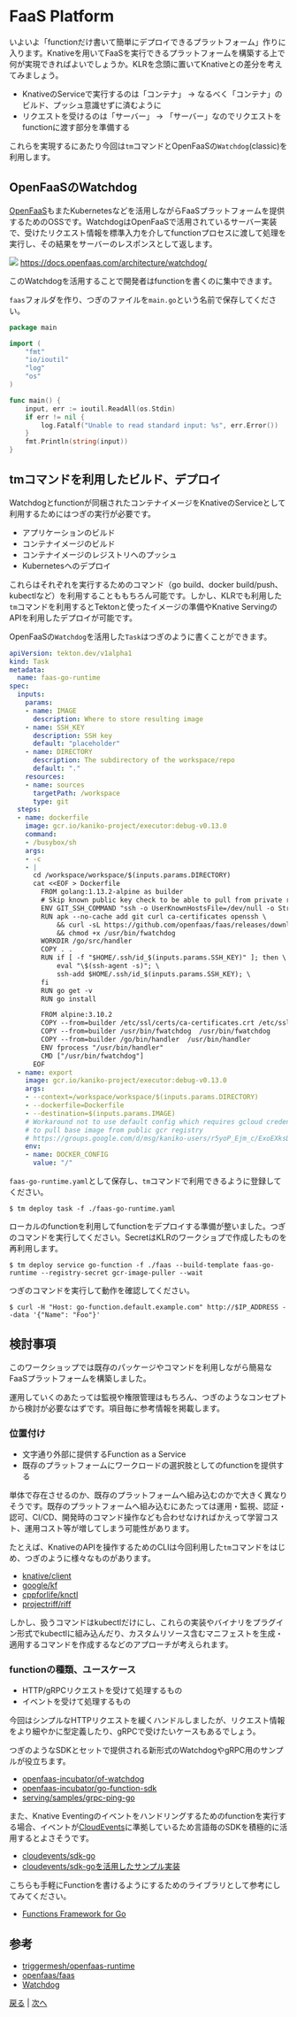 # FaaS Platform

いよいよ「functionだけ書いて簡単にデプロイできるプラットフォーム」作りに入ります。Knativeを用いてFaaSを実行できるプラットフォームを構築する上で何が実現できればよいでしょうか。KLRを念頭に置いてKnativeとの差分を考えてみましょう。

* KnativeのServiceで実行するのは「コンテナ」 -> なるべく「コンテナ」のビルド、プッシュ意識せずに済むように
* リクエストを受けるのは「サーバー」 -> 「サーバー」なのでリクエストをfunctionに渡す部分を準備する

これらを実現するにあたり今回は`tm`コマンドとOpenFaaSの`Watchdog`(classic)を利用します。

## OpenFaaSのWatchdog

[OpenFaaS](https://github.com/openfaas/faas)もまたKubernetesなどを活用しながらFaaSプラットフォームを提供するためのOSSです。WatchdogはOpenFaaSで活用されているサーバー実装で、受けたリクエスト情報を標準入力を介してfunctionプロセスに渡して処理を実行し、その結果をサーバーのレスポンスとして返します。

![](./images/watchdog.jpeg)
https://docs.openfaas.com/architecture/watchdog/

このWatchdogを活用することで開発者はfunctionを書くのに集中できます。

`faas`フォルダを作り、つぎのファイルを`main.go`という名前で保存してください。

```go
package main

import (
    "fmt"
    "io/ioutil"
    "log"
    "os"
)

func main() {
    input, err := ioutil.ReadAll(os.Stdin)
    if err != nil {
        log.Fatalf("Unable to read standard input: %s", err.Error())
    }
    fmt.Println(string(input))
}
```

## tmコマンドを利用したビルド、デプロイ

Watchdogとfunctionが同梱されたコンテナイメージをKnativeのServiceとして利用するためにはつぎの実行が必要です。

* アプリケーションのビルド
* コンテナイメージのビルド
* コンテナイメージのレジストリへのプッシュ
* Kubernetesへのデプロイ

これらはそれぞれを実行するためのコマンド（go build、docker build/push、kubectlなど）を利用することももちろん可能です。しかし、KLRでも利用した`tm`コマンドを利用するとTektonと使ったイメージの準備やKnative ServingのAPIを利用したデプロイが可能です。

OpenFaaSの`Watchdog`を活用した`Task`はつぎのように書くことができます。

```yaml
apiVersion: tekton.dev/v1alpha1
kind: Task
metadata:
  name: faas-go-runtime
spec:
  inputs:
    params:
    - name: IMAGE
      description: Where to store resulting image
    - name: SSH_KEY
      description: SSH key
      default: "placeholder"
    - name: DIRECTORY
      description: The subdirectory of the workspace/repo
      default: "."
    resources:
    - name: sources
      targetPath: /workspace
      type: git
  steps:
  - name: dockerfile
    image: gcr.io/kaniko-project/executor:debug-v0.13.0
    command:
    - /busybox/sh
    args:
    - -c
    - |
      cd /workspace/workspace/$(inputs.params.DIRECTORY)
      cat <<EOF > Dockerfile
        FROM golang:1.13.2-alpine as builder
        # Skip known public key check to be able to pull from private repositories
        ENV GIT_SSH_COMMAND "ssh -o UserKnownHostsFile=/dev/null -o StrictHostKeyChecking=no"
        RUN apk --no-cache add git curl ca-certificates openssh \
            && curl -sL https://github.com/openfaas/faas/releases/download/0.9.6/fwatchdog > /usr/bin/fwatchdog \
            && chmod +x /usr/bin/fwatchdog
        WORKDIR /go/src/handler
        COPY . .
        RUN if [ -f "$HOME/.ssh/id_$(inputs.params.SSH_KEY)" ]; then \
            eval "\$(ssh-agent -s)"; \
            ssh-add $HOME/.ssh/id_$(inputs.params.SSH_KEY); \
        fi
        RUN go get -v
        RUN go install

        FROM alpine:3.10.2
        COPY --from=builder /etc/ssl/certs/ca-certificates.crt /etc/ssl/certs/
        COPY --from=builder /usr/bin/fwatchdog  /usr/bin/fwatchdog
        COPY --from=builder /go/bin/handler  /usr/bin/handler
        ENV fprocess "/usr/bin/handler"
        CMD ["/usr/bin/fwatchdog"]
      EOF
  - name: export
    image: gcr.io/kaniko-project/executor:debug-v0.13.0
    args:
    - --context=/workspace/workspace/$(inputs.params.DIRECTORY)
    - --dockerfile=Dockerfile
    - --destination=$(inputs.params.IMAGE)
    # Workaround not to use default config which requires gcloud credentials
    # to pull base image from public gcr registry
    # https://groups.google.com/d/msg/kaniko-users/r5yoP_Ejm_c/ExoEXksDBAAJ
    env:
    - name: DOCKER_CONFIG
      value: "/"
```

`faas-go-runtime.yaml`として保存し、`tm`コマンドで利用できるように登録してください。

```shell
$ tm deploy task -f ./faas-go-runtime.yaml
```

ローカルのfunctionを利用してfunctionをデプロイする準備が整いました。つぎのコマンドを実行してください。SecretはKLRのワークショプで作成したものを再利用します。

```shell
$ tm deploy service go-function -f ./faas --build-template faas-go-runtime --registry-secret gcr-image-puller --wait
```

つぎのコマンドを実行して動作を確認してください。

```shell
$ curl -H "Host: go-function.default.example.com" http://$IP_ADDRESS --data '{"Name": "Foo"}'
```

## 検討事項

このワークショップでは既存のパッケージやコマンドを利用しながら簡易なFaaSプラットフォームを構築しました。

運用していくのあたっては監視や権限管理はもちろん、つぎのようなコンセプトから検討が必要なはずです。項目毎に参考情報を掲載します。

### 位置付け

* 文字通り外部に提供するFunction as a Service
* 既存のプラットフォームにワークロードの選択肢としてのfunctionを提供する

単体で存在させるのか、既存のプラットフォームへ組み込むのかで大きく異なりそうです。既存のプラットフォームへ組み込むにあたっては運用・監視、認証・認可、CI/CD、開発時のコマンド操作なども合わせなければかえって学習コスト、運用コスト等が増してしまう可能性があります。

たとえば、KnativeのAPIを操作するためのCLIは今回利用した`tm`コマンドをはじめ、つぎのように様々なものがあります。

* [knative/client](https://github.com/openfaas/faas)
* [google/kf](https://github.com/google/kf)
* [cppforlife/knctl](https://github.com/cppforlife/knctl)
* [projectriff/riff](https://github.com/projectriff/riff)

しかし、扱うコマンドはkubectlだけにし、これらの実装やバイナリをプラグイン形式でkubectlに組み込んだり、カスタムリソース含むマニフェストを生成・適用するコマンドを作成するなどのアプローチが考えられます。

### functionの種類、ユースケース

* HTTP/gRPCリクエストを受けて処理するもの
* イベントを受けて処理するもの

今回はシンプルなHTTPリクエストを緩くハンドルしましたが、リクエスト情報をより細やかに型定義したり、gRPCで受けたいケースもあるでしょう。

つぎのようなSDKとセットで提供される新形式のWatchdogやgRPC用のサンプルが役立ちます。

* [openfaas-incubator/of-watchdog](https://github.com/openfaas-incubator/of-watchdog)
* [openfaas-incubator/go-function-sdk](https://github.com/openfaas-incubator/go-function-sdk)
* [serving/samples/grpc-ping-go](https://github.com/knative/docs/tree/master/docs/serving/samples/grpc-ping-go)

また、Knative Eventingのイベントをハンドリングするためのfunctionを実行する場合、イベントが[CloudEvents](https://github.com/cloudevents/spec)に準拠しているため言語毎のSDKを積極的に活用するとよさそうです。

* [cloudevents/sdk-go](https://github.com/cloudevents/sdk-go)
* [cloudevents/sdk-goを活用したサンプル実装](https://github.com/knative/eventing-contrib/blob/master/cmd/event_display/main.go)

こちらも手軽にFunctionを書けるようにするためのライブラリとして参考にしてみてください。

* [Functions Framework for Go](https://github.com/GoogleCloudPlatform/functions-framework-go)


## 参考

* [triggermesh/openfaas-runtime](https://github.com/triggermesh/openfaas-runtime)
* [openfaas/faas](https://github.com/openfaas/faas/)
* [Watchdog](https://docs.openfaas.com/architecture/watchdog/)

[戻る](step2.md) | [次へ](step4.md)
